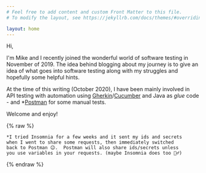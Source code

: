 ```yaml
---
# Feel free to add content and custom Front Matter to this file.
# To modify the layout, see https://jekyllrb.com/docs/themes/#overriding-theme-defaults

layout: home
---
```


Hi,

I'm Mike and I recently joined the wonderful world of software testing in November of 2019.  The idea behind blogging about my journey is to give an idea of what goes into software testing along with my struggles and hopefully some helpful hints.

At the time of this writing (October 2020), I have been mainly involved in API testing with automation using [Gherkin](https://cucumber.io/docs/gherkin/reference/)/[Cucumber](https://cucumber.io/docs/cucumber/api/) and Java as *glue* code - and *[Postman](https://getpostman.com) for some manual tests.

Welcome and enjoy!


{% raw %}

	*I tried Insomnia for a few weeks and it sent my ids and secrets
	when I went to share some requests, then immediately switched
	back to Postman 😉.  Postman will also share ids/secrets unless
	you use variables in your requests. (maybe Insomnia does too 🤷‍♂️)

{% endraw %}